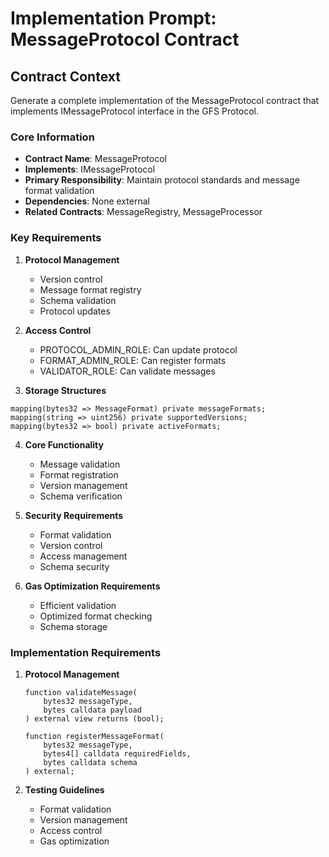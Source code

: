 # Implementation Prompt: MessageProtocol Contract

## Contract Context
Generate a complete implementation of the MessageProtocol contract that implements IMessageProtocol interface in the GFS Protocol.

### Core Information
- **Contract Name**: MessageProtocol
- **Implements**: IMessageProtocol
- **Primary Responsibility**: Maintain protocol standards and message format validation
- **Dependencies**: None external
- **Related Contracts**: MessageRegistry, MessageProcessor

### Key Requirements

1. **Protocol Management**
   - Version control
   - Message format registry
   - Schema validation
   - Protocol updates

2. **Access Control**
   - PROTOCOL_ADMIN_ROLE: Can update protocol
   - FORMAT_ADMIN_ROLE: Can register formats
   - VALIDATOR_ROLE: Can validate messages

3. **Storage Structures**
```solidity
mapping(bytes32 => MessageFormat) private messageFormats;
mapping(string => uint256) private supportedVersions;
mapping(bytes32 => bool) private activeFormats;
```

4. **Core Functionality**
   - Message validation
   - Format registration
   - Version management
   - Schema verification

5. **Security Requirements**
   - Format validation
   - Version control
   - Access management
   - Schema security

6. **Gas Optimization Requirements**
   - Efficient validation
   - Optimized format checking
   - Schema storage

### Implementation Requirements

1. **Protocol Management**
   ```solidity
   function validateMessage(
       bytes32 messageType,
       bytes calldata payload
   ) external view returns (bool);

   function registerMessageFormat(
       bytes32 messageType,
       bytes4[] calldata requiredFields,
       bytes calldata schema
   ) external;
   ```

2. **Testing Guidelines**
   - Format validation
   - Version management
   - Access control
   - Gas optimization
